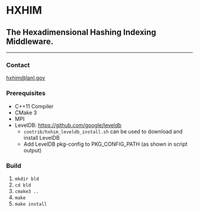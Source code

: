 # HXHIM
## The Hexadimensional Hashing Indexing Middleware.
----

### Contact
hxhim@lanl.gov

### Prerequisites
* C++11 Compiler
* CMake 3
* MPI
* LevelDB: https://github.com/google/leveldb
  * `contrib/hxhim_leveldb_install.sh` can be used to download and install LevelDB
  * Add LevelDB pkg-config to PKG_CONFIG_PATH (as shown in script output)

### Build
1. `mkdir bld`
2. `cd bld`
3. `cmake3 ..`
4. `make`
5. `make install`
